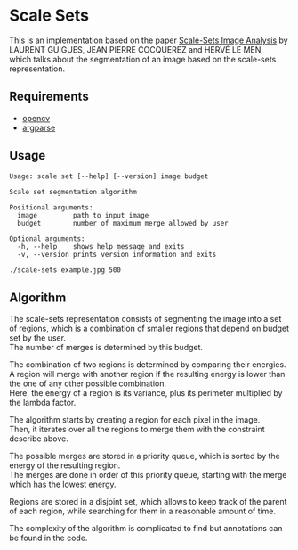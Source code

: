 # Scale Sets

This is an implementation based on the paper
[Scale-Sets Image Analysis](https://www.hds.utc.fr/~cocquere/dokuwiki/_media/fr/scale-sets_ijcv06.pdf)
by LAURENT GUIGUES, JEAN PIERRE COCQUEREZ and HERVÉ LE MEN,  
which talks about the segmentation of an image based on the scale-sets representation.

## Requirements

- [opencv](https://docs.opencv.org/4.7.0/d7/d9f/tutorial_linux_install.html)
- [argparse](https://github.com/p-ranav/argparse#building-installing-and-testing)

## Usage

```
Usage: scale set [--help] [--version] image budget

Scale set segmentation algorithm

Positional arguments:
  image         path to input image 
  budget        number of maximum merge allowed by user 

Optional arguments:
  -h, --help    shows help message and exits 
  -v, --version prints version information and exits 
```

```bash
./scale-sets example.jpg 500
```

## Algorithm

The scale-sets representation consists of segmenting the image into a set of regions,
which is a combination of smaller regions that depend on budget set by the user.  
The number of merges is determined by this budget.

The combination of two regions is determined by comparing their energies.  
A region will merge with another region if the resulting energy is lower than the one of any other possible
combination.  
Here, the energy of a region is its variance, plus its perimeter multiplied by the lambda factor.

The algorithm starts by creating a region for each pixel in the image.  
Then, it iterates over all the regions to merge them with the constraint describe above.

The possible merges are stored in a priority queue, which is sorted by the energy of the resulting region.  
The merges are done in order of this priority queue, starting with the merge which has the lowest energy.

Regions are stored in a disjoint set, which allows to keep track of the parent of each region,
while searching for them in a reasonable amount of time.

The complexity of the algorithm is complicated to find but annotations can be found in the code.
